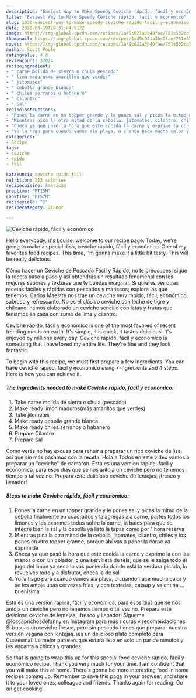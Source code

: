 ```yaml
---
description: "Easiest Way to Make Speedy Ceviche rápido, fácil y económico"
title: "Easiest Way to Make Speedy Ceviche rápido, fácil y económico"
slug: 1030-easiest-way-to-make-speedy-ceviche-rapido-facil-y-economico
date: 2020-08-19T20:31:44.912Z
image: https://img-global.cpcdn.com/recipes/1a49c021a3b40fae/751x532cq70/ceviche-rapido-facil-y-economico-foto-principal.jpg
thumbnail: https://img-global.cpcdn.com/recipes/1a49c021a3b40fae/751x532cq70/ceviche-rapido-facil-y-economico-foto-principal.jpg
cover: https://img-global.cpcdn.com/recipes/1a49c021a3b40fae/751x532cq70/ceviche-rapido-facil-y-economico-foto-principal.jpg
author: Scott Poole
ratingvalue: 4.8
reviewcount: 37024
recipeingredient:
- " carne molida de sierra o chula pescado"
- " limn madurosms amarillos que verdes"
- " jitomates"
- " cebolla grande blanca"
- " chiles serranos o habanero"
- " Cilantro"
- " Sal"
recipeinstructions:
- "Pones la carne en un topper grande y le pones sal y picas la mitad de la cebolla finalmente en cuadrados y la agregas ala carne, partes todos los limones y los exprimes todos sobre la carne, la bates para que se integre bien la sal y la cebolla ya listo la tapas como por 1 hora reserva"
- "Mientras pica la otra mitad de la cebolla, jitomates, cilantro, chiles y los pones en otro topper grande, porque ahí vas a poner la carne ya exprimida"
- "Checa ya que pasó la hora que este cocida la carne y exprime la con las manos o con un colador, o una servilleta de tela, que se le salga todo el jugo del limón ya seco lo vas poniendo donde está la verdura picada, lo revuelves todo y a disfrutar, checa la de sal"
- "Yo la hago para cuando vamos ala playa, o cuando hace mucha calor y se les antoja unas cervezas frías, y con tostadas, catsup y valentina.... buenísima"
categories:
- Recipe
tags:
- ceviche
- rpido
- fcil

katakunci: ceviche rpido fcil 
nutrition: 213 calories
recipecuisine: American
preptime: "PT15M"
cooktime: "PT57M"
recipeyield: "1"
recipecategory: Dinner

---
```



![Ceviche rápido, fácil y económico](https://img-global.cpcdn.com/recipes/1a49c021a3b40fae/751x532cq70/ceviche-rapido-facil-y-economico-foto-principal.jpg)

Hello everybody, it's Louise, welcome to our recipe page. Today, we're going to make a special dish, ceviche rápido, fácil y económico. One of my favorites food recipes. This time, I'm gonna make it a little bit tasty. This will be really delicious.

Cómo hacer un Ceviche de Pescado Fácil y Rápido, no te preocupes, sigue la receta paso a paso y así obtendrás un resultado fenomenal con los mejores sabores y texturas que te puedas imaginar. Si quieres ver otras recetas fáciles y rápidas con pescados y mariscos; explora las que tenemos. Carlos Maestre nos trae un ceviche muy rápido, fácil, económico, sabroso y refrescante. No es el clásico ceviche con leche de tigre y chilcano: hemos elaborado un ceviche sencillo con latas y frutas que teníamos en casa con zumo de lima y cilantro.

Ceviche rápido, fácil y económico is one of the most favored of recent trending meals on earth. It's simple, it is quick, it tastes delicious. It's enjoyed by millions every day. Ceviche rápido, fácil y económico is something that I have loved my entire life. They're fine and they look fantastic.


To begin with this recipe, we must first prepare a few ingredients. You can have ceviche rápido, fácil y económico using 7 ingredients and 4 steps. Here is how you can achieve it.

<!--inarticleads1-->

##### The ingredients needed to make Ceviche rápido, fácil y económico:

1. Take  carne molida de sierra o chula (pescado)
1. Make ready  limón maduros(más amarillos que verdes)
1. Take  jitomates
1. Make ready  cebolla grande blanca
1. Make ready  chiles serranos o habanero
1. Prepare  Cilantro
1. Prepare  Sal


Como verás no hay excusa para rehuir a preparar un rico ceviche de lisa, así que sin más pasamos con la receta. Hola a Todos en este video vamos a preparar un &#34;ceviche&#34; de camaron. Esta es una version rapida, facil y economica, para esos días que se nos antoja un ceviche pero no tenemos tiempo o tal vez no. Prepara este delicioso ceviche de lentejas, ¡fresco y llenador! 

<!--inarticleads2-->

##### Steps to make Ceviche rápido, fácil y económico:

1. Pones la carne en un topper grande y le pones sal y picas la mitad de la cebolla finalmente en cuadrados y la agregas ala carne, partes todos los limones y los exprimes todos sobre la carne, la bates para que se integre bien la sal y la cebolla ya listo la tapas como por 1 hora reserva
1. Mientras pica la otra mitad de la cebolla, jitomates, cilantro, chiles y los pones en otro topper grande, porque ahí vas a poner la carne ya exprimida
1. Checa ya que pasó la hora que este cocida la carne y exprime la con las manos o con un colador, o una servilleta de tela, que se le salga todo el jugo del limón ya seco lo vas poniendo donde está la verdura picada, lo revuelves todo y a disfrutar, checa la de sal
1. Yo la hago para cuando vamos ala playa, o cuando hace mucha calor y se les antoja unas cervezas frías, y con tostadas, catsup y valentina.... buenísima


Esta es una version rapida, facil y economica, para esos días que se nos antoja un ceviche pero no tenemos tiempo o tal vez no. Prepara este delicioso ceviche de lentejas, ¡fresco y llenador! Sígueme @loscaprichosdefanny en Instagram para más ricuras y recomendaciones. Si buscas un ceviche fresco, pero sin pescado tienes que preparar nuestra versión vegana con lentejas, ¡es un delicioso plato completo para Cuaresma!. La mejor parte es que estará listo en solo un par de minutos y les encanta a chicos y grandes. 

So that is going to wrap this up for this special food ceviche rápido, fácil y económico recipe. Thank you very much for your time. I am confident that you will make this at home. There's gonna be more interesting food in home recipes coming up. Remember to save this page in your browser, and share it to your loved ones, colleague and friends. Thanks again for reading. Go on get cooking!
